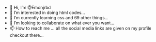 - 👋 Hi, I’m @Emonjrbd
- 👀 I’m interested in doing html codes...
- 🌱 I’m currently learning css and 69 other things...
- 💞️ I’m looking to collaborate on what ever you want...
- 📫 How to reach me ...
  all the social media links are given on my profile checkout there...

<!---
Emonjrbd/Emonjrbd is a ✨ special ✨ repository because its `README.md` (this file) appears on your GitHub profile.
You can click the Preview link to take a look at your changes.
--->
